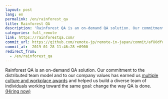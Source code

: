 ```yaml
---
layout: post
lang: en
permalink: /en/rainforest_qa
title: Rainforest QA
description: 'Rainforest QA is an on-demand QA solution. Our commitment to the distributed team model and to our company values has earned us multiple culture and workplace awards and helped us build a diverse team of individuals working toward the same goal: change the way QA is done. (Hiring now)'
categories: full_remote
link: https://rainforestqa.com/
commit_url: https://github.com/remote-jp/remote-in-japan/commit/af80dfd2b8dbc7b597848ed553fe045923c09e3e
commit_at:  2019-01-28 11:46:28 +0900
redirect_from:
  - /en/rainforest_qa
---
```


<p>Rainforest QA is an on-demand QA solution. Our commitment to the distributed team model and to our company values has earned us <a href="https://www.rainforestqa.com/company/">multiple culture and workplace awards</a> and helped us build a diverse team of individuals working toward the same goal: change the way QA is done. <a href="https://www.rainforestqa.com/careers/">(Hiring now)</a></p>
